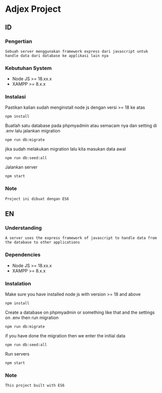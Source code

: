 # Adjex Project

## ID

### Pengertian

    Sebuah server menggunakan framework express dari javascript untuk handle data dari database ke applikasi lain nya

### Kebutuhan System

- Node JS >= 18.xx.x
- XAMPP >= 8.x.x

### Instalasi

Pastikan kalian sudah menginstall node js dengan versi >= 18 ke atas

    npm install

Buatlah satu database pada phpmyadmin atau semacam nya dan setting di .env lalu jalankan migration

    npm run db:migrate

jika sudah melakukan migration lalu kita masukan data awal

    npm run db:seed:all

Jalankan server

    npm start

### Note

    Project ini dibuat dengan ES6

## EN

### Understanding

    A server uses the express framework of javascript to handle data from the database to other applications

### Dependencies

- Node JS >= 18.xx.x
- XAMPP >= 8.x.x

### Instalation

Make sure you have installed node js with version >= 18 and above

    npm install

Create a database on phpmyadmin or something like that and the settings on .env then run migration

    npm run db:migrate

if you have done the migration then we enter the initial data

    npm run db:seed:all

Run servers

    npm start

### Note

    This project built with ES6
